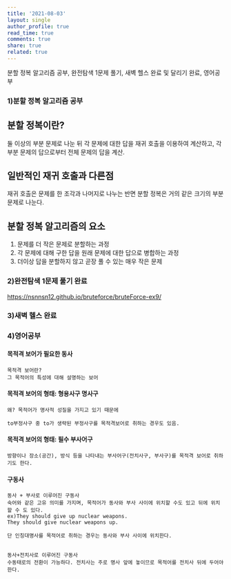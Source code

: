 ```yaml
---
title: '2021-08-03'
layout: single
author_profile: true
read_time: true
comments: true
share: true
related: true
---
```

분할 정복 알고리즘 공부, 완전탐색 1문제 풀기, 새벽 헬스 완료 및 달리기 완료, 영어공부  


### 1)분할 정복 알고리즘 공부
## 분할 정복이란?  
둘 이상의 부분 문제로 나눈 뒤 각 문제에 대한 답을 재귀 호출을 이용하여 계산하고, 각 부분 문제의 답으로부터 전체 문제의 답을 계산.  

## 일반적인 재귀 호출과 다른점  
재귀 호출은 문제를 한 조각과 나머지로 나누는 반면 분할 정복은 거의 같은 크기의 부분 문제로 나눈다.

## 분할 정복 알고리즘의 요소  
1. 문제를 더 작은 문제로 분할하는 과정
2. 각 문제에 대해 구한 답을 원래 문제에 대한 답으로 병합하는 과정
3. 더이상 답을 분할하지 않고 곧장 풀 수 있는 매우 작은 문제

### 2)완전탐색 1문제 풀기 완료
<a href="https://nsnnsn12.github.io/bruteforce/bruteForce-ex9/" target="_blank">https://nsnnsn12.github.io/bruteforce/bruteForce-ex9/</a>

### 3)새벽 헬스 완료

### 4)영어공부
#### 목적격 보어가 필요한 동사

    목적격 보어란? 
    그 목적어의 특성에 대해 설명하는 보어

#### 목적격 보어의 형태: 형용사구 명사구

    왜? 목적어가 명사적 성질을 가지고 있기 때문에

    to부정사구 중 to가 생략된 부정사구를 목적격보어로 취하는 경우도 있음.

#### 목적격 보어의 형태: 필수 부사어구

    방향이나 장소(공간), 방식 등을 나타내는 부사어구(전치사구, 부사구)를 목적격 보어로 취하기도 한다.

#### 구동사

    동사 + 부사로 이루어진 구동사
    숙어와 같은 고유 의미를 가지며, 목적어가 동사와 부사 사이에 위치할 수도 있고 뒤에 위치할 수 도 있다.
    ex)They should give up nuclear weapons.
    They should give nuclear weapons up.

    단 인칭대명사를 목적어로 취하는 경우는 동사와 부사 사이에 위치한다.


    동사+전치사로 이루어진 구동사
    수동태로의 전환이 가능하다. 전치사는 주로 명사 앞에 놓이므로 목적어를 전치사 뒤에 두어야 한다.
